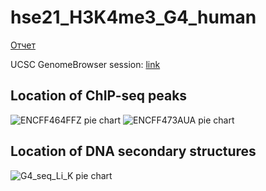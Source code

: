 # hse21_H3K4me3_G4_human

[Отчет](https://docs.google.com/document/d/1vcWJGueZtMzCTMdSgzVcDf95ps0helmrLQjj_vlnE54/edit?usp=sharing)

UCSC GenomeBrowser session: [link](http://genome.ucsc.edu/s/paguseva/hse21_H3K4me3_G4_human)

## Location of ChIP-seq peaks

![ENCFF464FFZ pie chart](https://github.com/no-brainer/hse21_H3K4me3_G4_human/raw/master/images/chip_seeker.H3K4me3_H9.ENCFF464FFZ.hg19.filtered.plotAnnoPie.png)
![ENCFF473AUA pie chart](https://github.com/no-brainer/hse21_H3K4me3_G4_human/raw/master/images/chip_seeker.H3K4me3_H9.ENCFF473AUA.hg19.filtered.plotAnnoPie.png)

## Location of DNA secondary structures
![G4_seq_Li_K pie chart](https://github.com/no-brainer/hse21_H3K4me3_G4_human/raw/master/images/chip_seeker.G4_seq_Li_K.plotAnnoPie.png)
